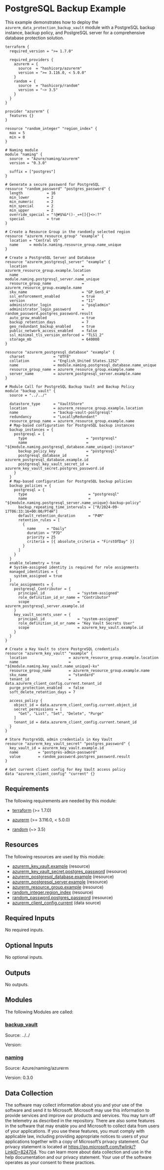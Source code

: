 <!-- BEGIN_TF_DOCS -->
<!-- Code generated by terraform-docs. DO NOT EDIT. -->
# PostgreSQL Backup Example

This example demonstrates how to deploy the `azurerm_data_protection_backup_vault` module with a PostgreSQL backup instance, backup policy, and PostgreSQL server for a comprehensive database protection solution.

```hcl
terraform {
  required_version = ">= 1.7.0"

  required_providers {
    azurerm = {
      source  = "hashicorp/azurerm"
      version = ">= 3.116.0, < 5.0.0"
    }
    random = {
      source  = "hashicorp/random"
      version = "~> 3.5"
    }
  }
}

provider "azurerm" {
  features {}
}

resource "random_integer" "region_index" {
  max = 5
  min = 0
}

# Naming module
module "naming" {
  source  = "Azure/naming/azurerm"
  version = "0.3.0"

  suffix = ["postgres"]
}

# Generate a secure password for PostgreSQL
resource "random_password" "postgres_password" {
  length           = 16
  min_lower        = 2
  min_numeric      = 2
  min_special      = 2
  min_upper        = 2
  override_special = "!@#$%&*()-_=+[]{}<>:?"
  special          = true
}

# Create a Resource Group in the randomly selected region
resource "azurerm_resource_group" "example" {
  location = "Central US"
  name     = module.naming.resource_group.name_unique
}

# Create a PostgreSQL Server and Database
resource "azurerm_postgresql_server" "example" {
  location                         = azurerm_resource_group.example.location
  name                             = module.naming.postgresql_server.name_unique
  resource_group_name              = azurerm_resource_group.example.name
  sku_name                         = "GP_Gen5_4"
  ssl_enforcement_enabled          = true
  version                          = "11"
  administrator_login              = "psqladmin"
  administrator_login_password     = random_password.postgres_password.result
  auto_grow_enabled                = true
  backup_retention_days            = 7
  geo_redundant_backup_enabled     = true
  public_network_access_enabled    = false
  ssl_minimal_tls_version_enforced = "TLS1_2"
  storage_mb                       = 640000
}

resource "azurerm_postgresql_database" "example" {
  charset             = "UTF8"
  collation           = "English_United States.1252"
  name                = module.naming.postgresql_database.name_unique
  resource_group_name = azurerm_resource_group.example.name
  server_name         = azurerm_postgresql_server.example.name
}

# Module Call for PostgreSQL Backup Vault and Backup Policy
module "backup_vault" {
  source = "../../"

  datastore_type      = "VaultStore"
  location            = azurerm_resource_group.example.location
  name                = "backup-vault-postgresql"
  redundancy          = "LocallyRedundant"
  resource_group_name = azurerm_resource_group.example.name
  # Map-based configuration for PostgreSQL backup instances
  backup_instances = {
    postgresql = {
      type                           = "postgresql"
      name                           = "${module.naming.postgresql_database.name_unique}-instance"
      backup_policy_key              = "postgresql"
      postgresql_database_id         = azurerm_postgresql_database.example.id
      postgresql_key_vault_secret_id = azurerm_key_vault_secret.postgres_password.id
    }
  }
  # Map-based configuration for PostgreSQL backup policies
  backup_policies = {
    postgresql = {
      type                            = "postgresql"
      name                            = "${module.naming.postgresql_server.name_unique}-backup-policy"
      backup_repeating_time_intervals = ["R/2024-09-17T06:33:16+00:00/PT4H"]
      default_retention_duration      = "P4M"
      retention_rules = [
        {
          name     = "Daily"
          duration = "P7D"
          priority = 25
          criteria = [{ absolute_criteria = "FirstOfDay" }]
        }
      ]
    }
  }
  enable_telemetry = true
  # System-assigned identity is required for role assignments
  managed_identities = {
    system_assigned = true
  }
  role_assignments = {
    postgresql_Contributor = {
      principal_id               = "system-assigned"
      role_definition_id_or_name = "Contributor"
      scope                      = azurerm_postgresql_server.example.id
    }
    key_vault_secrets_user = {
      principal_id               = "system-assigned"
      role_definition_id_or_name = "Key Vault Secrets User"
      scope                      = azurerm_key_vault.example.id
    }
  }
}

# Create a Key Vault to store PostgreSQL credentials
resource "azurerm_key_vault" "example" {
  location                   = azurerm_resource_group.example.location
  name                       = "${module.naming.key_vault.name_unique}-kv"
  resource_group_name        = azurerm_resource_group.example.name
  sku_name                   = "standard"
  tenant_id                  = data.azurerm_client_config.current.tenant_id
  purge_protection_enabled   = false
  soft_delete_retention_days = 7

  access_policy {
    object_id = data.azurerm_client_config.current.object_id
    secret_permissions = [
      "Get", "List", "Set", "Delete", "Purge"
    ]
    tenant_id = data.azurerm_client_config.current.tenant_id
  }
}

# Store PostgreSQL admin credentials in Key Vault
resource "azurerm_key_vault_secret" "postgres_password" {
  key_vault_id = azurerm_key_vault.example.id
  name         = "postgres-admin-password"
  value        = random_password.postgres_password.result
}

# Get current client config for Key Vault access policy
data "azurerm_client_config" "current" {}

```

<!-- markdownlint-disable MD033 -->
## Requirements

The following requirements are needed by this module:

- <a name="requirement_terraform"></a> [terraform](#requirement\_terraform) (>= 1.7.0)

- <a name="requirement_azurerm"></a> [azurerm](#requirement\_azurerm) (>= 3.116.0, < 5.0.0)

- <a name="requirement_random"></a> [random](#requirement\_random) (~> 3.5)

## Resources

The following resources are used by this module:

- [azurerm_key_vault.example](https://registry.terraform.io/providers/hashicorp/azurerm/latest/docs/resources/key_vault) (resource)
- [azurerm_key_vault_secret.postgres_password](https://registry.terraform.io/providers/hashicorp/azurerm/latest/docs/resources/key_vault_secret) (resource)
- [azurerm_postgresql_database.example](https://registry.terraform.io/providers/hashicorp/azurerm/latest/docs/resources/postgresql_database) (resource)
- [azurerm_postgresql_server.example](https://registry.terraform.io/providers/hashicorp/azurerm/latest/docs/resources/postgresql_server) (resource)
- [azurerm_resource_group.example](https://registry.terraform.io/providers/hashicorp/azurerm/latest/docs/resources/resource_group) (resource)
- [random_integer.region_index](https://registry.terraform.io/providers/hashicorp/random/latest/docs/resources/integer) (resource)
- [random_password.postgres_password](https://registry.terraform.io/providers/hashicorp/random/latest/docs/resources/password) (resource)
- [azurerm_client_config.current](https://registry.terraform.io/providers/hashicorp/azurerm/latest/docs/data-sources/client_config) (data source)

<!-- markdownlint-disable MD013 -->
## Required Inputs

No required inputs.

## Optional Inputs

No optional inputs.

## Outputs

No outputs.

## Modules

The following Modules are called:

### <a name="module_backup_vault"></a> [backup\_vault](#module\_backup\_vault)

Source: ../../

Version:

### <a name="module_naming"></a> [naming](#module\_naming)

Source: Azure/naming/azurerm

Version: 0.3.0

<!-- markdownlint-disable-next-line MD041 -->
## Data Collection

The software may collect information about you and your use of the software and send it to Microsoft. Microsoft may use this information to provide services and improve our products and services. You may turn off the telemetry as described in the repository. There are also some features in the software that may enable you and Microsoft to collect data from users of your applications. If you use these features, you must comply with applicable law, including providing appropriate notices to users of your applications together with a copy of Microsoft’s privacy statement. Our privacy statement is located at <https://go.microsoft.com/fwlink/?LinkID=824704>. You can learn more about data collection and use in the help documentation and our privacy statement. Your use of the software operates as your consent to these practices.
<!-- END_TF_DOCS -->